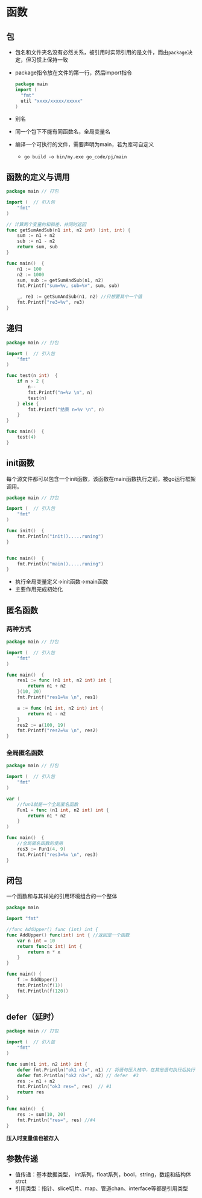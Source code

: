 # 函数

## 包

* 包名和文件夹名没有必然关系，被引用时实际引用的是文件，而由`package`决定，但习惯上保持一致

* package指令放在文件的第一行，然后import指令

  `````go
  package main
  import (
  	"fmt"
  	util "xxxx/xxxxx/xxxxx"
  )
  `````

* 别名

* 同一个包下不能有同函数名，全局变量名

* 编译一个可执行的文件，需要声明为main，若为库可自定义

  * `go build -o bin/my.exe go_code/pj/main`


## 函数的定义与调用

`````go
package main // 打包

import (  // 引入包
	"fmt"
)

// 计算两个变量的和和差，并同时返回
func getSumAndSub(n1 int, n2 int) (int, int) {
	sum := n1 + n2
	sub := n1 - n2
	return sum, sub
}

func main()  {
	n1 := 100
	n2 := 1000
	sum, sub := getSumAndSub(n1, n2)
	fmt.Printf("sum=%v, sub=%v", sum, sub)

	_, re3 := getSumAndSub(n1, n2) //只想要其中一个值
	fmt.Printf("re3=%v", re3)
}
`````

## 递归

````go
package main // 打包

import (  // 引入包
	"fmt"
)

func test(n int)  {
	if n > 2 {
		n--
		fmt.Printf("n=%v \n", n)
		test(n)
	} else {
		fmt.Printf("结束 n=%v \n", n)
	}
}

func main()  {
	test(4)
}
````

## init函数

每个源文件都可以包含一个init函数，该函数在main函数执行之前，被go运行框架调用。

``````go
package main // 打包

import (  // 引入包
	"fmt"
)

func init()  {
	fmt.Println("init().....runing") 
}


func main()  {
	fmt.Println("main().....runing")
}
``````

* 执行全局变量定义->init函数->main函数
* 主要作用完成初始化

## 匿名函数

### 两种方式

`````go
package main // 打包

import (  // 引入包
	"fmt"
)

func main()  {
	res1 := func (n1 int, n2 int) int {
		return n1 + n2
	}(10, 20)
	fmt.Printf("res1=%v \n", res1)

	a := func (n1 int, n2 int) int {
		return n1 - n2
	}
	res2 := a(100, 19)
	fmt.Printf("res2=%v \n", res2)
}
`````

### 全局匿名函数

````go
package main // 打包

import (  // 引入包
	"fmt"
)

var (
	//fun1就是一个全局匿名函数
	Fun1 = func (n1 int, n2 int) int {
		return n1 * n2
	}
)

func main()  {
	//全局匿名函数的使用
	res3 := Fun1(4, 9)
	fmt.Printf("res3=%v \n", res3)
}
````

## 闭包

一个函数和与其祥光的引用环境组合的一个整体

````go
package main

import "fmt"

//func AddUpper() func (int) int {
func AddUpper() func(int) int { //返回是一个函数
	var n int = 10
	return func(x int) int {
		return n * x
	}
}

func main() {
	f := AddUpper()
	fmt.Println(f(1))
	fmt.Println(f(120))
}
````

## defer（延时）

`````go
package main // 打包

import (  // 引入包
	"fmt"
)

func sum(n1 int, n2 int) int {
	defer fmt.Println("ok1 n1=", n1) // 将语句压入栈中，在其他语句执行后执行  #2
	defer fmt.Println("ok2 n2=", n2) // defer  #3
	res := n1 + n2
	fmt.Println("ok3 res=", res)  // #1
	return res
}

func main()  {
	res := sum(10, 20)
	fmt.Println("res=", res) //#4
}
`````

**压入时变量值也被存入**

## 参数传递

* 值传递：基本数据类型， int系列，float系列，bool，string，数组和结构体strct
* 引用类型：指针、slice切片、map、管道chan、interface等都是引用类型



















